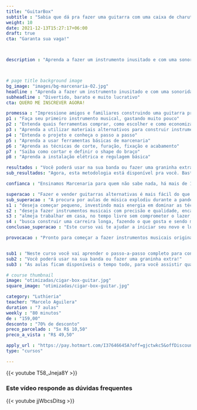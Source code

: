 ```yaml
---
title: "GuitarBox"
subtitle : "Sabia que dá pra fazer uma guitarra com uma caixa de charuto?"
weight: 10
date: 2021-12-13T15:27:17+06:00
draft: true
cta: "Garanta sua vaga!"



description : "Aprenda a fazer um instrumento inusitado e com uma sonoridade incrível."



# page title background image
bg_image: "images/bg-marcenaria-02.jpg"
headline : "Aprenda a fazer um instrumento inusitado e com uma sonoridade incrível"
subheadline : "Divertido, barato e muito lucrativo"
cta: QUERO ME INSCREVER AGORA!

promessa : "Impressione amigos e familiares construindo uma guitarra pra lá de charmosa"
p1 : "Faça seu primeiro instrumento musical, gastando muito pouco"
p2 : "Entenda quais ferramentas comprar, como escolher e como economizar"
p3 : "Aprenda a utilizar materiais alternativos para construir instrumentos de corda"
p4 : "Entenda o projeto e conheça o passo a passo"
p5 : "Aprenda a usar ferramentas básicas de marcenaria"
p6 : "Aprenda as técnicas de corte, furação, fixação e acabamento"
p7 : "Saiba como cortar e definir o shape do braço"
p8 : "Aprenda a instalação elétrica e regulagem básica"

resultados : "Você poderá usar na sua banda ou fazer uma graninha extra!"
sub_resultados: "Agora, esta metodologia está disponível pra você. Basta ver os resultados de alguns dos nossos alunos:"

confianca : "Ensinamos Marcenaria para quem não sabe nada, há mais de 11 anos"

superacao : "Fazer e vender guitarras alternativas é mais fácil do que você imagina"
sub_superacao : "A procura por aulas de música explodiu durante a pandemia. E cada aluno precisa de um instrumento. Se você:"
s1 : "deseja começar pequeno, investindo mais energia em dominar as técnicas do que dinheiro em ferramentas"
s2 : "deseja fazer instrumentos musicais com precisão e qualidade, encantando clientes mesmo com os projetos mais simples"
s3 : "almeja trabalhar em casa, no tempo livre sem comprometer o lazer, ficando perto da família"
s4 : "busca construir uma carreira longa, fazendo o que gosta e sendo muito bem remunerado por isso"
conclusao_superacao : "Este curso vai te ajudar a iniciar seu novo e lucrativo negócio."

provocacao : "Pronto para começar a fazer instrumentos musicais originais?"


sub1 : "Neste curso você vai aprender o passo-a-passo completo para construir o instrumento, incluindo a parte elétrica. "
sub2 : "Você poderá usar na sua banda ou fazer uma graninha extra!"
sub3 : "As aulas ficam disponíveis o tempo todo, para você assistir quando quiser e de onde quiser. E você terá acesso a um grupo exclusivo no Telegram, para resolver todas as suas dúvidas."

# course thumbnail
image: "otimizadas/cigar-box-guitar.jpg"
square_image: "otimizadas/cigar-box-guitar.jpg"

category: "Luthieria"
teacher: "Marcelo Aguilera"
duration : "7 aulas"
weekly : "80 minutos"
de : "159,00"
desconto : "70% de desconto"
preco_parcelado : "5x R$ 10,50"
preco_a_vista : "R$ 49,50"

apply_url : "https://pay.hotmart.com/I37646645A?off=gjctwkc5&offDiscount=FELIZNATAL"
type: "cursos"

---
```


{{< youtube T58_Jneja8Y >}}


### Este vídeo responde as dúvidas frequentes
{{< youtube jjWbcsDitsg >}}
